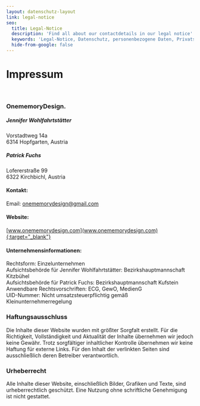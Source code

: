```yaml
---
layout: datenschutz-layout
link: legal-notice
seo:
  title: Legal-Notice
  description: 'Find all about our contactdetails in our legal notice'
  keywords: 'Legal-Notice, Datenschutz, personenbezogene Daten, Privatsphäre, DSGVO'
  hide-from-google: false
---
```


# Impressum
<br>

### OnememoryDesign.

##### Jennifer Wohlfahrtstätter
Vorstadtweg 14a <br>
6314 Hopfgarten, Austria

##### Patrick Fuchs
Lofererstraße 99 <br>
6322 Kirchbichl, Austria

#### Kontakt:
Email: <a href="mailto:onememorydesign@gmail.com">onememorydesign@gmail.com</a>


#### Website:
[www.onememorydesign.com](www.onememorydesign.com){:target="_blank"}

#### Unternehmensinformationen:

Rechtsform: Einzelunternehmen <br>
Aufsichtsbehörde für Jennifer Wohlfahrtstätter: Bezirkshauptmannschaft Kitzbühel <br>
Aufsichtsbehörde für Patrick Fuchs: Bezirkshauptmannschaft Kufstein <br>
Anwendbare Rechtsvorschriften: ECG, GewO, MedienG <br>
UID-Nummer: Nicht umsatzsteuerpflichtig gemäß Kleinunternehmerregelung

### Haftungsausschluss

Die Inhalte dieser Website wurden mit größter Sorgfalt erstellt. Für die Richtigkeit, Vollständigkeit und Aktualität der Inhalte übernehmen wir jedoch keine Gewähr. Trotz sorgfältiger inhaltlicher Kontrolle übernehmen wir keine Haftung für externe Links. Für den Inhalt der verlinkten Seiten sind ausschließlich deren Betreiber verantwortlich.

### Urheberrecht 

Alle Inhalte dieser Website, einschließlich Bilder, Grafiken und Texte, sind urheberrechtlich geschützt. Eine Nutzung ohne schriftliche Genehmigung ist nicht gestattet.
